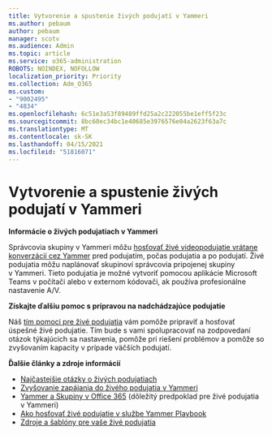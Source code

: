 ```yaml
---
title: Vytvorenie a spustenie živých podujatí v Yammeri
ms.author: pebaum
author: pebaum
manager: scotv
ms.audience: Admin
ms.topic: article
ms.service: o365-administration
ROBOTS: NOINDEX, NOFOLLOW
localization_priority: Priority
ms.collection: Adm_O365
ms.custom:
- "9002495"
- "4834"
ms.openlocfilehash: 6c51e3a53f89489ffd25a2c222055be1eff5f23c
ms.sourcegitcommit: 8bc60ec34bc1e40685e3976576e04a2623f63a7c
ms.translationtype: MT
ms.contentlocale: sk-SK
ms.lasthandoff: 04/15/2021
ms.locfileid: "51816071"
---
```

# <a name="create-and-run-live-events-in-yammer"></a>Vytvorenie a spustenie živých podujatí v Yammeri

**Informácie o živých podujatiach v Yammeri**

Správcovia skupiny v Yammeri môžu [hosťovať živé videopodujatie vrátane konverzácií cez Yammer](https://docs.microsoft.com/yammer/manage-yammer-groups/yammer-live-events) pred podujatím, počas podujatia a po podujatí. Živé podujatia môžu naplánovať skupinoví správcovia pripojenej skupiny v Yammeri. Tieto podujatia je možné vytvoriť pomocou aplikácie Microsoft Teams v počítači alebo v externom kódovači, ak používa profesionálne nastavenie A/V.

**Získajte ďalšiu pomoc s prípravou na nadchádzajúce podujatie**

Náš [tím pomoci pre živé podujatia](https://aka.ms/AA87gbh) vám pomôže pripraviť a hosťovať úspešné živé podujatie. Tím bude s vami spolupracovať na zodpovedaní otázok týkajúcich sa nastavenia, pomôže pri riešení problémov a pomôže so zvyšovaním kapacity v prípade väčších podujatí.

**Ďalšie články a zdroje informácií**

- [Najčastejšie otázky o živých podujatiach](https://support.office.com/article/43bbd59d-a734-4c8f-923d-6a239d137d34)
- [Zvyšovanie zapájania do živého podujatia v Yammeri](https://support.office.com/article/drive-engagement-in-a-yammer-live-event-c0244ad8-6dcb-419c-add9-2e4a00543412?ui=en-US&rs=en-US&ad=US)
- [Yammer a Skupiny v Office 365](https://docs.microsoft.com/yammer/manage-yammer-groups/yammer-and-office-365-groups) (dôležitý predpoklad pre živé podujatia v Yammeri)
- [Ako hosťovať živé podujatie v službe Yammer Playbook](https://aka.ms/LiveEventsinYammerplaybook)
- [Zdroje a šablóny pre vaše živé podujatia](https://aka.ms/LiveEventYammerTemplates)
